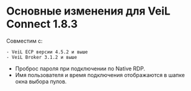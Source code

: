 # Основные изменения для VeiL Connect 1.8.3

Совместим с:

    - VeiL ECP версии 4.5.2 и выше
    - VeiL Broker 3.1.2 и выше
    
- Проброс пароля при подключении по Native RDP.
- Имя пользователя и время подключения отображаются в шапке окна выбора пулов.
